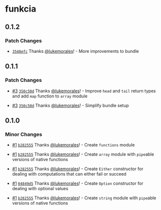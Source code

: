 # funkcia

## 0.1.2

### Patch Changes

- [`3548efc`](https://github.com/lukemorales/funkcia/commit/3548efc23ca95126d76825a6f4b7901b1f20f336) Thanks [@lukemorales](https://github.com/lukemorales)! - More improvements to bundle

## 0.1.1

### Patch Changes

- [#3](https://github.com/lukemorales/funkcia/pull/3) [`350c50d`](https://github.com/lukemorales/funkcia/commit/350c50dad4f55f8b7d8f6799519907168d77183e) Thanks [@lukemorales](https://github.com/lukemorales)! - Improve `head` and `tail` return types and add `map` function to `array` module

- [#3](https://github.com/lukemorales/funkcia/pull/3) [`350c50d`](https://github.com/lukemorales/funkcia/commit/350c50dad4f55f8b7d8f6799519907168d77183e) Thanks [@lukemorales](https://github.com/lukemorales)! - Simplify bundle setup

## 0.1.0

### Minor Changes

- [#1](https://github.com/lukemorales/funkcia/pull/1) [`b282555`](https://github.com/lukemorales/funkcia/commit/b282555994bbced63d12b581adc02081b3f85a16) Thanks [@lukemorales](https://github.com/lukemorales)! - Create `functions` module

- [#1](https://github.com/lukemorales/funkcia/pull/1) [`b282555`](https://github.com/lukemorales/funkcia/commit/b282555994bbced63d12b581adc02081b3f85a16) Thanks [@lukemorales](https://github.com/lukemorales)! - Create `array` module with `pipe`able versions of native functions

- [#1](https://github.com/lukemorales/funkcia/pull/1) [`b282555`](https://github.com/lukemorales/funkcia/commit/b282555994bbced63d12b581adc02081b3f85a16) Thanks [@lukemorales](https://github.com/lukemorales)! - Create `Either` constructor for dealing with computations that can either fail or succeed

- [#1](https://github.com/lukemorales/funkcia/pull/1) [`04849d5`](https://github.com/lukemorales/funkcia/commit/04849d53954621d096f5b13eac5b920bdac29eab) Thanks [@lukemorales](https://github.com/lukemorales)! - Create `Option` constructor for dealing with optional values

- [#1](https://github.com/lukemorales/funkcia/pull/1) [`b282555`](https://github.com/lukemorales/funkcia/commit/b282555994bbced63d12b581adc02081b3f85a16) Thanks [@lukemorales](https://github.com/lukemorales)! - Create `string` module with `pipe`able versions of native functions
